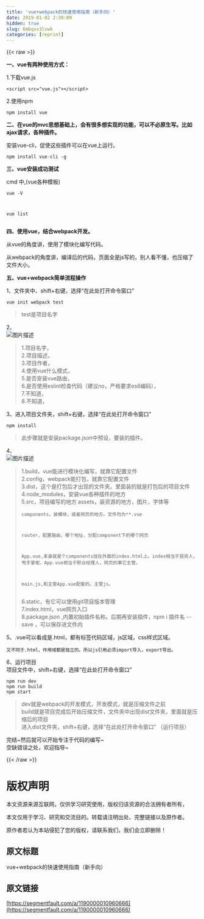 ```yaml
---
title: 'vue+webpack的快速使用指南（新手向）' 
date: 2019-01-02 2:30:09
hidden: true
slug: 6mbqvv3lvwk
categories: [reprint]
---
```


{{< raw >}}

                    
<p><strong>一、vue有两种使用方式：</strong></p>
<p>1.下载vue.js</p>
<div class="widget-codetool" style="display:none;">
      <div class="widget-codetool--inner">
      <span class="selectCode code-tool" data-toggle="tooltip" data-placement="top" title="" data-original-title="全选"></span>
      <span type="button" class="copyCode code-tool" data-toggle="tooltip" data-placement="top" data-clipboard-text="<script src=&quot;vue.js&quot;></script>
" title="" data-original-title="复制"></span>
      <span type="button" class="saveToNote code-tool" data-toggle="tooltip" data-placement="top" title="" data-original-title="放进笔记"></span>
      </div>
      </div><pre class="hljs xml"><code><span class="hljs-tag">&lt;<span class="hljs-name">script</span> <span class="hljs-attr">src</span>=<span class="hljs-string">"vue.js"</span>&gt;</span><span class="undefined"></span><span class="hljs-tag">&lt;/<span class="hljs-name">script</span>&gt;</span>
</code></pre>
<p>2.使用npm</p>
<div class="widget-codetool" style="display:none;">
      <div class="widget-codetool--inner">
      <span class="selectCode code-tool" data-toggle="tooltip" data-placement="top" title="" data-original-title="全选"></span>
      <span type="button" class="copyCode code-tool" data-toggle="tooltip" data-placement="top" data-clipboard-text="npm install vue
" title="" data-original-title="复制"></span>
      <span type="button" class="saveToNote code-tool" data-toggle="tooltip" data-placement="top" title="" data-original-title="放进笔记"></span>
      </div>
      </div><pre class="hljs cmake"><code>npm <span class="hljs-keyword">install</span> vue
</code></pre>
<p><strong>二、在vue的mvc思想基础上，会有很多想实现的功能，可以不必原生写。比如ajax请求，各种插件。</strong></p>
<p>安装vue-cli，促使这些插件可以在vue上运行。</p>
<div class="widget-codetool" style="display:none;">
      <div class="widget-codetool--inner">
      <span class="selectCode code-tool" data-toggle="tooltip" data-placement="top" title="" data-original-title="全选"></span>
      <span type="button" class="copyCode code-tool" data-toggle="tooltip" data-placement="top" data-clipboard-text="npm install vue-cli -g
" title="" data-original-title="复制"></span>
      <span type="button" class="saveToNote code-tool" data-toggle="tooltip" data-placement="top" title="" data-original-title="放进笔记"></span>
      </div>
      </div><pre class="hljs avrasm"><code>npm install vue-<span class="hljs-keyword">cli</span> -g
</code></pre>
<p><strong>三、vue安装成功测试</strong></p>
<p>cmd 中,(vue各种模板)</p>
<div class="widget-codetool" style="display:none;">
      <div class="widget-codetool--inner">
      <span class="selectCode code-tool" data-toggle="tooltip" data-placement="top" title="" data-original-title="全选"></span>
      <span type="button" class="copyCode code-tool" data-toggle="tooltip" data-placement="top" data-clipboard-text="vue -V

vue list 
" title="" data-original-title="复制"></span>
      <span type="button" class="saveToNote code-tool" data-toggle="tooltip" data-placement="top" title="" data-original-title="放进笔记"></span>
      </div>
      </div><pre class="hljs applescript"><code>vue -V

vue <span class="hljs-built_in">list</span> 
</code></pre>
<p><strong>四、使用vue，结合webpack开发。</strong></p>
<p>从vue的角度讲，使用了模块化编写代码。</p>
<p>从webpack的角度讲，编译后的代码，页面全是js写的，别人看不懂，也压缩了文件大小。</p>
<p><strong>五、vue+webpack简单流程操作</strong></p>
<p>1、文件夹中、shift+右键，选择“在此处打开命令窗口”</p>
<div class="widget-codetool" style="display:none;">
      <div class="widget-codetool--inner">
      <span class="selectCode code-tool" data-toggle="tooltip" data-placement="top" title="" data-original-title="全选"></span>
      <span type="button" class="copyCode code-tool" data-toggle="tooltip" data-placement="top" data-clipboard-text="vue init webpack test
" title="" data-original-title="复制"></span>
      <span type="button" class="saveToNote code-tool" data-toggle="tooltip" data-placement="top" title="" data-original-title="放进笔记"></span>
      </div>
      </div><pre class="hljs bash"><code>vue init webpack <span class="hljs-built_in">test</span>
</code></pre>
<blockquote><p>test是项目名字</p></blockquote>
<p>2、<br><span class="img-wrap"><img data-src="/img/bVT9rm?w=606&amp;h=343" src="https://static.alili.tech/img/bVT9rm?w=606&amp;h=343" alt="图片描述" title="图片描述" style="cursor: pointer;"></span></p>
<blockquote><p>1.项目名字，<br>2.项目描述，<br>3.项目作者，<br>4.使用vue什么模式，<br>5.是否安装vue路由，<br>6.是否使用eslint检查代码（建议no，严格要求es6编码），<br>7.不知道， <br>8.不知道，</p></blockquote>
<p>3、进入项目文件夹，shift+右键，选择“在此处打开命令窗口”</p>
<div class="widget-codetool" style="display:none;">
      <div class="widget-codetool--inner">
      <span class="selectCode code-tool" data-toggle="tooltip" data-placement="top" title="" data-original-title="全选"></span>
      <span type="button" class="copyCode code-tool" data-toggle="tooltip" data-placement="top" data-clipboard-text="npm install
" title="" data-original-title="复制"></span>
      <span type="button" class="saveToNote code-tool" data-toggle="tooltip" data-placement="top" title="" data-original-title="放进笔记"></span>
      </div>
      </div><pre class="hljs cmake"><code>npm <span class="hljs-keyword">install</span>
</code></pre>
<blockquote><p>此步骤就是安装package.json中预设，要装的插件。</p></blockquote>
<p>4、<br><span class="img-wrap"><img data-src="/img/bVT9tn?w=263&amp;h=466" src="https://static.alili.tech/img/bVT9tn?w=263&amp;h=466" alt="图片描述" title="图片描述" style="cursor: pointer; display: inline;"></span></p>
<blockquote>
<p>1.build，vue能进行模块化编写，就靠它配置文件<br>2.config，webpack能打包，就靠它配置文件<br>3.dist，这个是打包后才出现的文件夹。里面装的就是打包后的项目文件<br>4.node_modules，安装vue各种插件的地方<br>5.src，项目编写的地方 assets，装资源的地方，图片，字体等</p>
<div class="widget-codetool" style="display:none;">
      <div class="widget-codetool--inner">
      <span class="selectCode code-tool" data-toggle="tooltip" data-placement="top" title="" data-original-title="全选"></span>
      <span type="button" class="copyCode code-tool" data-toggle="tooltip" data-placement="top" data-clipboard-text="components，装模块，或者网页的地方。文件均为**.vue

router，配置路由，哪个地址，分配component下的哪个网页

App.vue,本身就是个components挂在外面的index.html上。index相当于投资人，甩手掌柜，App.vue相当于职业经理人，网页的事它主管。

main.js,和主管App.vue配套的，主管js。" title="" data-original-title="复制"></span>
      <span type="button" class="saveToNote code-tool" data-toggle="tooltip" data-placement="top" title="" data-original-title="放进笔记"></span>
      </div>
      </div><pre class="hljs css"><code><span class="hljs-selector-tag">components</span>，装模块，或者网页的地方。文件均为**<span class="hljs-selector-class">.vue</span>

<span class="hljs-selector-tag">router</span>，配置路由，哪个地址，分配<span class="hljs-selector-tag">component</span>下的哪个网页

<span class="hljs-selector-tag">App</span><span class="hljs-selector-class">.vue</span>,本身就是个<span class="hljs-selector-tag">components</span>挂在外面的<span class="hljs-selector-tag">index</span><span class="hljs-selector-class">.html</span>上。<span class="hljs-selector-tag">index</span>相当于投资人，甩手掌柜，<span class="hljs-selector-tag">App</span><span class="hljs-selector-class">.vue</span>相当于职业经理人，网页的事它主管。

<span class="hljs-selector-tag">main</span><span class="hljs-selector-class">.js</span>,和主管<span class="hljs-selector-tag">App</span><span class="hljs-selector-class">.vue</span>配套的，主管<span class="hljs-selector-tag">js</span>。</code></pre>
<p>6.static，有它可以使用git项目版本管理<br>7.index.html，vue网页入口<br>8.package.json ,内置初始插件名称。后期再安装插件，npm i 插件名 --save ，可以保存进文件内</p>
</blockquote>
<p>5、.vue可以看成是.html，都有标签代码区域，js区域，css样式区域。</p>
<div class="widget-codetool" style="display:none;">
      <div class="widget-codetool--inner">
      <span class="selectCode code-tool" data-toggle="tooltip" data-placement="top" title="" data-original-title="全选"></span>
      <span type="button" class="copyCode code-tool" data-toggle="tooltip" data-placement="top" data-clipboard-text="又不同于.html，作用域都是独立的。所以js引用必须import导入，export导出。
" title="" data-original-title="复制"></span>
      <span type="button" class="saveToNote code-tool" data-toggle="tooltip" data-placement="top" title="" data-original-title="放进笔记"></span>
      </div>
      </div><pre class="hljs cpp"><code>又不同于.html，作用域都是独立的。所以js引用必须<span class="hljs-keyword">import</span>导入，<span class="hljs-keyword">export</span>导出。
</code></pre>
<p>6、运行项目<br>项目文件中，shift+右键，选择“在此处打开命令窗口”</p>
<div class="widget-codetool" style="display:none;">
      <div class="widget-codetool--inner">
      <span class="selectCode code-tool" data-toggle="tooltip" data-placement="top" title="" data-original-title="全选"></span>
      <span type="button" class="copyCode code-tool" data-toggle="tooltip" data-placement="top" data-clipboard-text="npm run dev 
npm run build 
npm start
" title="" data-original-title="复制"></span>
      <span type="button" class="saveToNote code-tool" data-toggle="tooltip" data-placement="top" title="" data-original-title="放进笔记"></span>
      </div>
      </div><pre class="hljs dockerfile"><code>npm <span class="hljs-keyword">run</span><span class="bash"> dev 
</span>npm <span class="hljs-keyword">run</span><span class="bash"> build 
</span>npm start
</code></pre>
<blockquote><p>dev就是webpack的开发模式，开发模式，就是压缩文件之前 <br>build就是项目完成后开始压缩文件，文件夹中出现dist文件夹，里面就是压缩后的项目<br>进入dist文件夹，shift+右键，选择“在此处打开命令窗口”  （运行项目）</p></blockquote>
<p>完结~然后就可以开始专注于代码的编写~<br>空缺错误之处，欢迎指导~</p>

                
{{< /raw >}}

# 版权声明
本文资源来源互联网，仅供学习研究使用，版权归该资源的合法拥有者所有，

本文仅用于学习、研究和交流目的。转载请注明出处、完整链接以及原作者。

原作者若认为本站侵犯了您的版权，请联系我们，我们会立即删除！

## 原文标题
vue+webpack的快速使用指南（新手向）

## 原文链接
[https://segmentfault.com/a/1190000010960666](https://segmentfault.com/a/1190000010960666)

